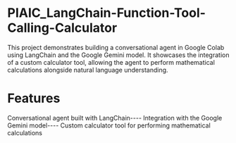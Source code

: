 # PIAIC_LangChain-Function-Tool-Calling-Calculator
This project demonstrates building a conversational agent in Google Colab using LangChain and the Google Gemini model. It showcases the integration of a custom calculator tool, allowing the agent to perform mathematical calculations alongside natural language understanding. 


# Features
Conversational agent built with LangChain----
Integration with the Google Gemini model----
Custom calculator tool for performing mathematical calculations
